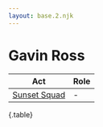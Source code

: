 ```yaml
---
layout: base.2.njk
---
```


# Gavin Ross

| Act | Role |
|---|---|
| [Sunset Squad](../sunset-squad) | - |

{.table}